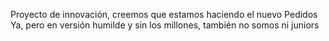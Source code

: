 Proyecto de innovación, creemos que estamos haciendo el nuevo Pedidos Ya, pero en versión humilde y sin los millones, también no somos ni juniors

